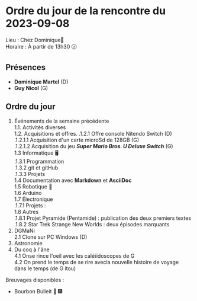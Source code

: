 # Ordre du jour de la rencontre du 2023-09-08  

Lieu :    Chez Dominique🔭  
Horaire : À partir de 13h30 🕜  

## Présences

* **Dominique Martel** (D)  
* **Guy Nicol** (G)  

## Ordre du jour

1. Événements de la semaine précédente  
 1.1.  Activités diverses  
 1.2.  Acquisitions et offres. 
   .1.2.1 Offre console Nitendo Switch (D)  
   .1.2.1.1 Acquisition d'un carte microSd de 128GB (G)  
   .1.2.1.2 Acquisition du jeu ***Super Mario Bros. U Deluxe Switch*** (G)  
 1.3 Informatique 🖥  
.1.3.1 Programmation  
.1.3.2 git et gitHub  
.1.3.3 Projets  
1.4 Documentation avec **Markdown** et **AsciiDoc**  
1.5 Robotique 🤖  
1.6 Arduino  
1.7 Électronique  
.1.7.1 Projets :  
1.8 Autres  
   .1.8.1 Projet Pyramide (Pentamide) : publication des deux premiers textes  
   .1.8.2 Star Trek Strange New Worlds : deux épisodes marquants  
3. DGMaNi  
2.1 Clone sur PC Windows (D)  
4. Astronomie  
5. Du coq à l'âne  
4.1 Onse rince l'oeil avec les caléiïdoscopes de G  
4.2 On prend le temps de se rire avecla nouvelle histoire de voyage dans le temps (de G itou)  

Breuvages disponibles :
 * Bourbon Bulleit 🥃 🎆 
